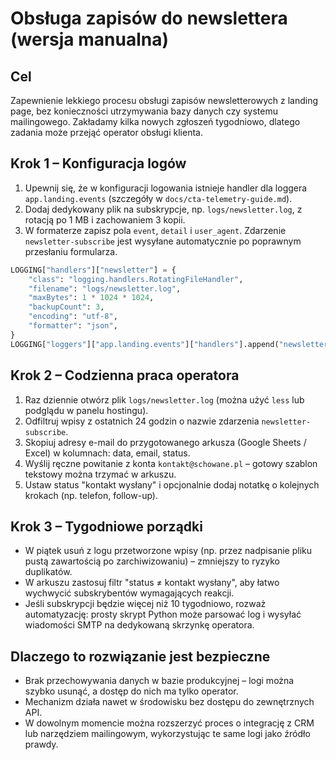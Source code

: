 # Obsługa zapisów do newslettera (wersja manualna)

## Cel
Zapewnienie lekkiego procesu obsługi zapisów newsletterowych z landing page,
bez konieczności utrzymywania bazy danych czy systemu mailingowego. Zakładamy
kilka nowych zgłoszeń tygodniowo, dlatego zadania może przejąć operator
obsługi klienta.

## Krok 1 – Konfiguracja logów
1. Upewnij się, że w konfiguracji logowania istnieje handler dla loggera
   `app.landing.events` (szczegóły w `docs/cta-telemetry-guide.md`).
2. Dodaj dedykowany plik na subskrypcje, np. `logs/newsletter.log`, z rotacją
   po 1&nbsp;MB i zachowaniem 3 kopii.
3. W formaterze zapisz pola `event`, `detail` i `user_agent`. Zdarzenie
   `newsletter-subscribe` jest wysyłane automatycznie po poprawnym przesłaniu
   formularza.

```python
LOGGING["handlers"]["newsletter"] = {
    "class": "logging.handlers.RotatingFileHandler",
    "filename": "logs/newsletter.log",
    "maxBytes": 1 * 1024 * 1024,
    "backupCount": 3,
    "encoding": "utf-8",
    "formatter": "json",
}
LOGGING["loggers"]["app.landing.events"]["handlers"].append("newsletter")
```

## Krok 2 – Codzienna praca operatora
1. Raz dziennie otwórz plik `logs/newsletter.log` (można użyć `less` lub
   podglądu w panelu hostingu).
2. Odfiltruj wpisy z ostatnich 24 godzin o nazwie zdarzenia
   `newsletter-subscribe`.
3. Skopiuj adresy e-mail do przygotowanego arkusza (Google Sheets / Excel) w
   kolumnach: data, email, status.
4. Wyślij ręczne powitanie z konta `kontakt@schowane.pl` – gotowy szablon
   tekstowy można trzymać w arkuszu.
5. Ustaw status "kontakt wysłany" i opcjonalnie dodaj notatkę o kolejnych
   krokach (np. telefon, follow-up).

## Krok 3 – Tygodniowe porządki
- W piątek usuń z logu przetworzone wpisy (np. przez nadpisanie pliku pustą
  zawartością po zarchiwizowaniu) – zmniejszy to ryzyko duplikatów.
- W arkuszu zastosuj filtr "status ≠ kontakt wysłany", aby łatwo wychwycić
  subskrybentów wymagających reakcji.
- Jeśli subskrypcji będzie więcej niż 10 tygodniowo, rozważ automatyzację:
  prosty skrypt Python może parsować log i wysyłać wiadomości SMTP na dedykowaną
  skrzynkę operatora.

## Dlaczego to rozwiązanie jest bezpieczne
- Brak przechowywania danych w bazie produkcyjnej – logi można szybko usunąć,
  a dostęp do nich ma tylko operator.
- Mechanizm działa nawet w środowisku bez dostępu do zewnętrznych API.
- W dowolnym momencie można rozszerzyć proces o integrację z CRM lub narzędziem
  mailingowym, wykorzystując te same logi jako źródło prawdy.
